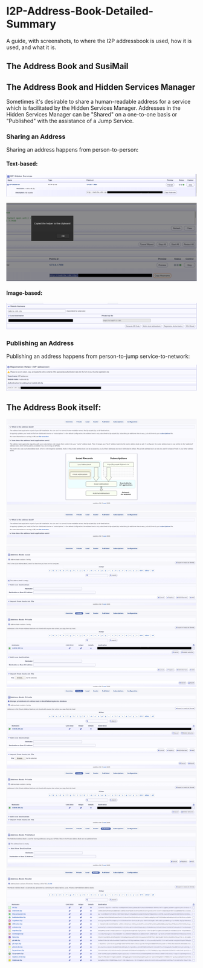 # I2P-Address-Book-Detailed-Summary

A guide, with screenshots, to where the I2P addressbook is used, how it is used,
and what it is.

The Address Book and SusiMail
-----------------------------


The Address Book and Hidden Services Manager
--------------------------------------------

Sometimes it's desirable to share a human-readable address for a service which
is facilitated by the Hidden Services Manager. Addresses in the Hidden Services
Manager can be "Shared" on a one-to-one basis or "Published" with the assistance
of a Jump Service.

### Sharing an Address

Sharing an address happens from person-to-person:

#### Text-based:

![By Base32](I2PRouterConsole-HiddenServicesManager.png)

![By Base32 Success](copiedhelper-HiddenServicesManager.png)

#### Image-based:

![Using a QR Code](I2PRouterConsole-HiddenServicesManager1.png)

### Publishing an Address

Publishing an address happens from person-to-jump service-to-network:

![Registering with a service](I2PRouterConsole-HiddenServicesManager2.png)

The Address Book itself:
------------------------

![Intro](Introduction-SusiDNS1.png)
![Intro Expanded](Introduction-SusiDNS.png)
![Local Address Book Example](localaddressbook-susidns.png)
![Private Address Book Example](privateaddressbook-susidns1.png)
![Private Address Book Example](privateaddressbook-susidns2.png)
![Private Address Book Example](privateaddressbook-susidns.png)
![Published Address Book Example](publishedaddressbook-susidns.png)
![Router Address Book Example](routeraddressbook-susidns.png)

